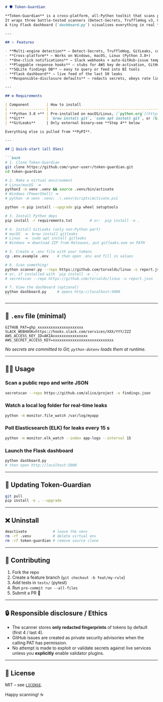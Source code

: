 ````markdown
# 🛡️ Token-Guardian

**Token-Guardian** is a cross-platform, all-Python toolkit that scans public (or local) code repositories and log streams for leaked secrets—API keys, OAuth tokens, database URIs, SSH keys—and raises an immediate alert.  
It wraps three battle-tested scanners (Detect-Secrets, TruffleHog v3, GitLeaks) plus your own regex/ML rules, then records every finding in SQLite and (optionally) files a GitHub issue or Slack notification.  
A tiny Flask dashboard (`dashboard.py`) visualises everything in real time.

---

## ✨ Features

- **Multi-engine detection** – Detect-Secrets, TruffleHog, GitLeaks, custom regexes
- **Cross-platform** – Works on Windows, macOS, Linux (Python 3.8+)
- **One-click notifications** – Slack webhooks + auto-GitHub-issue template
- **Pluggable response hooks** – stubs for AWS key de-activation, GitHub PAT rotation
- **SQLite findings DB** – easy to query or feed into BI tools
- **Flask dashboard** – live feed of the last 50 leaks
- **Responsible-disclosure defaults** – redacts secrets, obeys rate limits, no public shaming

---

## ⚙️ Requirements

| Component        | How to install                                                                               | Needed for                |
| ---------------- | -------------------------------------------------------------------------------------------- | ------------------------- |
| **Python 3.8 +** | Pre-installed on macOS/Linux, [`python.org`](https://www.python.org/) for Windows            | Everything                |
| **Git**          | `brew install git`, `sudo apt install git`, or [Git for Windows](https://gitforwindows.org/) | Cloning targets           |
| **GitLeaks**     | Only external binary—see **Step 4** below                                                    | One of the three scanners |

Everything else is pulled from **PyPI**.

---

## 🚀 Quick-start (all OSes)

```bash
# 1. Clone Token-Guardian
git clone https://github.com/<your-user>/token-guardian.git
cd token-guardian

# 2. Make a virtual environment
# Linux/macOS  ➜
python3 -m venv .venv && source .venv/bin/activate
# Windows (PowerShell) ➜
# python -m venv .venv; .\.venv\Scripts\Activate.ps1

python -m pip install --upgrade pip wheel setuptools

# 3. Install Python deps
pip install -r requirements.txt        # or:  pip install -e .

# 4. Install GitLeaks (only non-Python part)
# macOS  ➜  brew install gitleaks
# Linux  ➜  sudo apt install gitleaks
# Windows ➜ download ZIP from Releases, put gitleaks.exe on PATH

# 5. Create a .env file with your tokens
cp .env.example .env    # then open .env and fill in values

# 6. Scan something!
python scanner.py --repo https://github.com/torvalds/linux -o report.json
# or, if installed with `pip install -e .`:
# secretscan --repo https://github.com/torvalds/linux -o report.json

# 7. View the dashboard (optional)
python dashboard.py     # opens http://localhost:5000
```
````

---

## 📝 `.env` file (minimal)

```dotenv
GITHUB_PAT=ghp_xxxxxxxxxxxxxxxxxxxxx
SLACK_WEBHOOK=https://hooks.slack.com/services/XXX/YYY/ZZZ
AWS_ACCESS_KEY_ID=AKIAxxxxxxxxxxxxxxxx
AWS_SECRET_ACCESS_KEY=xxxxxxxxxxxxxxxxxxxxxxxxxxxx
```

_No secrets are committed to Git; `python-dotenv` loads them at runtime._

---

## 🏃‍♂️ Usage

### Scan a public repo and write JSON

```bash
secretscan --repo https://github.com/alice/project -o findings.json
```

### Watch a local log folder for real-time leaks

```bash
python -m monitor.file_watch /var/log/myapp
```

### Poll Elasticsearch (ELK) for leaks every 15 s

```bash
python -m monitor.elk_watch --index app-logs --interval 15
```

### Launch the Flask dashboard

```bash
python dashboard.py
# then open http://localhost:5000
```

---

## 🔄 Updating Token-Guardian

```bash
git pull
pip install -e . --upgrade
```

---

## ❌ Uninstall

```bash
deactivate            # leave the venv
rm -rf .venv          # delete virtual env
rm -rf token-guardian # remove source clone
```

---

## 🤝 Contributing

1. Fork the repo
2. Create a feature branch (`git checkout -b feat/my-rule`)
3. Add tests in `tests/` (pytest)
4. Run `pre-commit run --all-files`
5. Submit a PR 🎉

---

## 🔒 Responsible disclosure / Ethics

- The scanner stores **only redacted fingerprints** of tokens by default (first 4 / last 4).
- GitHub issues are created as private security advisories when the calling PAT has permission.
- No attempt is made to exploit or validate secrets against live services unless you **explicitly** enable validator plugins.

---

## 📄 License

MIT – see [`LICENSE`](LICENSE).

Happy scanning! ☕

```

```
